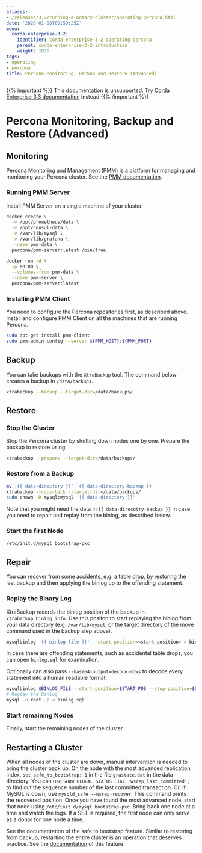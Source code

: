 ```yaml
---
aliases:
- /releases/3.2/running-a-notary-cluster/operating-percona.html
date: '2020-01-08T09:59:25Z'
menu:
  corda-enterprise-3-2:
    identifier: corda-enterprise-3-2-operating-percona
    parent: corda-enterprise-3-2-introduction
    weight: 1030
tags:
- operating
- percona
title: Percona Monitoring, Backup and Restore (Advanced)
---
```

{{% important %}}
This documentation is unsupported.
Try [Corda Enterprise 3.3 documentation](/docs/corda-enterprise/3.3/_index.md) instead
{{% /important %}}


# Percona Monitoring, Backup and Restore (Advanced)


## Monitoring

Percona Monitoring and Management (PMM) is a platform for managing and
monitoring your Percona cluster.  See the [PMM documentation](https://www.percona.com/doc/percona-monitoring-and-management/index.html).


### Running PMM Server

Install PMM Server on a single machine of your cluster.

```sh
docker create \
  -v /opt/prometheus/data \
  -v /opt/consul-data \
  -v /var/lib/mysql \
  -v /var/lib/grafana \
  --name pmm-data \
  percona/pmm-server:latest /bin/true

docker run -d \
  -p 80:80 \
  --volumes-from pmm-data \
  --name pmm-server \
  percona/pmm-server:latest
```


### Installing PMM  Client

You need to configure the Percona repositories first, as described above.
Install and configure PMM Client on all the machines that are running Percona.

```sh
sudo apt-get install pmm-client
sudo pmm-admin config --server ${PMM_HOST}:${PMM_PORT}
```


## Backup

You can take backups with the `XtraBackup` tool. The command below creates a
backup in `/data/backups`.

```sh
xtrabackup --backup --target-dir=/data/backups/
```


## Restore


### Stop the Cluster

Stop the Percona cluster by shutting down nodes one by one. Prepare the backup to restore using

```sh
xtrabackup --prepare --target-dir=/data/backups/
```


### Restore from a Backup

```sh
mv '{{ data-directory }}' '{{ data-directory-backup }}'
xtrabackup --copy-back --target-dir=/data/backups/
sudo chown -R mysql:mysql '{{ data-directory }}'
```

Note that you might need the data in `{{ data-direcotry-backup }}` in case you
need to repair and replay from the binlog, as described below.


### Start the first Node

```sh
/etc/init.d/mysql bootstrap-pxc
```


## Repair

You can recover from some accidents, e.g. a table drop, by restoring the last
backup and then applying the binlog up to the offending statement.


### Replay the Binary Log

XtraBackup records the binlog position of the backup in
`xtrabackup_binlog_info`. Use this positon to start replaying the binlog from
your data directory (e.g. `/var/lib/mysql`, or the target directory of the move command
used in the backup step above).

```sh
mysqlbinlog '{{ binlog-file }}' --start-position=<start-position> > binlog.sql
```

In case there are offending statements, such as
accidental table drops, you can open `binlog.sql` for examination.

Optionally can also pass `--base64-output=decode-rows` to decode every statement into a human readable format.

```sh
mysqlbinlog $BINLOG_FILE --start-position=$START_POS --stop-position=$STOP_POS > binlog.sql
# Replay the binlog
mysql -u root -p < binlog.sql
```


### Start remaining Nodes

Finally, start the remaining nodes of the cluster.


## Restarting a Cluster

When all nodes of the cluster are down, manual intervention is needed to bring
the cluster back up. On the node with the most advanced replication index,
`set safe_to_bootstrap: 1` in the file `grastate.dat` in the data directory.
You can use `SHOW GLOBAL STATUS LIKE 'wsrep_last_committed';` to find out the
sequence number of the last committed transaction. Or, if MySQL is down, use
`mysqld_safe --wsrep-recover`. This command prints the recovered position.
Once you have found the most advanced node, start that node using
`/etc/init.d/mysql bootstrap-pxc`. Bring back one node at a time and watch
the logs. If a SST is required, the first node can only serve as a donor for
one node a time.

See the documentation of the safe to bootstrap feature. Similar to restoring
from backup, restarting the entire cluster is an operation that deserves
practice. See the [documentation](http://galeracluster.com/2016/11/introducing-the-safe-to-bootstrap-feature-in-galera-cluster/)
of this feature.

